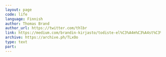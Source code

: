 ```yaml
---
layout: page
code: life
language: Finnish
author: Thomas Brand
author_url: https://twitter.com/thlbr
link: https://medium.com/brandin-kirjasto/todiste-el%C3%A4m%C3%A4st%C3%A4-181cd32b20ad
archive: https://archive.ph/TLxOo
type: text
part: 
---
```

